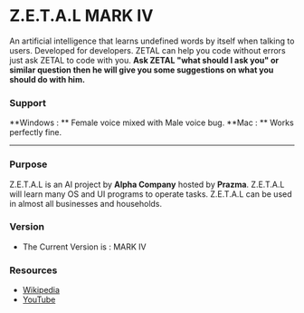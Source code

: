 # Z.E.T.A.L MARK IV
An artificial intelligence that learns undefined words by itself when talking to users. Developed for developers. ZETAL can help you code without errors just ask ZETAL to code with you. **Ask ZETAL "what should I ask you" or similar question then he will give you some suggestions on what you should do with him.**

### Support
**Windows : ** Female voice mixed with Male voice bug.
**Mac : ** Works perfectly fine.

***

### Purpose
Z.E.T.A.L is an AI project by **Alpha Company** hosted by **Prazma**. Z.E.T.A.L will learn many OS and UI programs to operate tasks. Z.E.T.A.L can be used in almost all businesses and households.

### Version
* The Current Version is : MARK IV

### Resources
* [Wikipedia](https://wikipedia.org)
* [YouTube](https://youtube.com)
